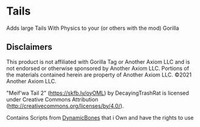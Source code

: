 # Tails
Adds large Tails With Physics to your (or others with the mod) Gorilla

## Disclaimers

This product is not affiliated with Gorilla Tag or Another Axiom LLC and is not endorsed or otherwise sponsored by Another Axiom LLC. Portions of the materials contained herein are property of Another Axiom LLC. ©2021 Another Axiom LLC.

"Meif'wa Tail 2" (https://skfb.ly/oyOML) by DecayingTrashRat is licensed under Creative Commons Attribution (http://creativecommons.org/licenses/by/4.0/).

Contains Scripts from [DynamicBones](https://assetstore.unity.com/packages/tools/animation/dynamic-bone-16743) that i Own and have the rights to use
